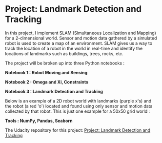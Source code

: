 # Project: Landmark Detection and Tracking

In this project, I implement SLAM (Simultaneous Localization and Mapping) for a 2-dimensional world. Sensor and motion data gathered by a simulated robot is used to create a map of an environment. SLAM gives us a way to track the location of a robot in the world in real-time and identify the locations of landmarks such as buildings, trees, rocks, etc.

The project will be broken up into three Python notebooks :

**Notebook 1 : Robot Moving and Sensing**

**Notebook 2 : Omega and Xi, Constraints**

**Notebook 3 : Landmark Detection and Tracking**

Below is an example of a 2D robot world with landmarks (purple x's) and the robot (a red 'o') located and found using only sensor and motion data collected by that robot. This is just one example for a 50x50 grid world :



**Tools : NumPy, Pandas, Seaborn**

The Udacity repository for this project: [Project: Landmark Detection and Tracking]()
